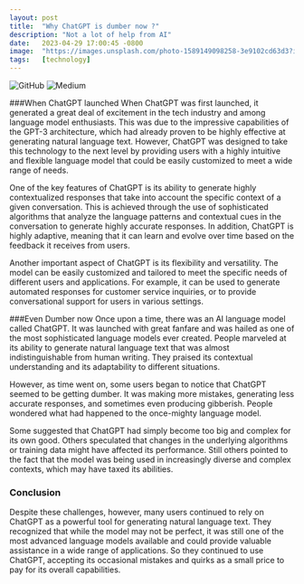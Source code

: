 ```yaml
---
layout: post
title:  "Why ChatGPT is dumber now ?"
description: "Not a lot of help from AI"
date:   2023-04-29 17:00:45 -0800
image:  "https://images.unsplash.com/photo-1589149098258-3e9102cd63d3?ixlib=rb-4.0.3&ixid=MnwxMjA3fDB8MHxzZWFyY2h8MTJ8fGFydGlmaWNpYWwlMjBpbnRlbGxpZ2VuY2V8ZW58MHwwfDB8fA%3D%3D&auto=format&fit=crop&w=500&q=60"
tags:   [technology]
---
```

![GitHub](https://img.shields.io/badge/github-%23121011.svg?style=for-the-badge&logo=github&logoColor=white)
![Medium](https://img.shields.io/badge/Medium-12100E?style=for-the-badge&logo=medium&logoColor=white)

###When ChatGPT launched
When ChatGPT was first launched, it generated a great deal of excitement in the tech industry and among language model enthusiasts. This was due to the impressive capabilities of the GPT-3 architecture, which had already proven to be highly effective at generating natural language text. However, ChatGPT was designed to take this technology to the next level by providing users with a highly intuitive and flexible language model that could be easily customized to meet a wide range of needs.

One of the key features of ChatGPT is its ability to generate highly contextualized responses that take into account the specific context of a given conversation. This is achieved through the use of sophisticated algorithms that analyze the language patterns and contextual cues in the conversation to generate highly accurate responses. In addition, ChatGPT is highly adaptive, meaning that it can learn and evolve over time based on the feedback it receives from users.

Another important aspect of ChatGPT is its flexibility and versatility. The model can be easily customized and tailored to meet the specific needs of different users and applications. For example, it can be used to generate automated responses for customer service inquiries, or to provide conversational support for users in various settings.


###Even Dumber now 
Once upon a time, there was an AI language model called ChatGPT. It was launched with great fanfare and was hailed as one of the most sophisticated language models ever created. People marveled at its ability to generate natural language text that was almost indistinguishable from human writing. They praised its contextual understanding and its adaptability to different situations.

However, as time went on, some users began to notice that ChatGPT seemed to be getting dumber. It was making more mistakes, generating less accurate responses, and sometimes even producing gibberish. People wondered what had happened to the once-mighty language model.

Some suggested that ChatGPT had simply become too big and complex for its own good. Others speculated that changes in the underlying algorithms or training data might have affected its performance. Still others pointed to the fact that the model was being used in increasingly diverse and complex contexts, which may have taxed its abilities.

### Conclusion
Despite these challenges, however, many users continued to rely on ChatGPT as a powerful tool for generating natural language text. They recognized that while the model may not be perfect, it was still one of the most advanced language models available and could provide valuable assistance in a wide range of applications. So they continued to use ChatGPT, accepting its occasional mistakes and quirks as a small price to pay for its overall capabilities.